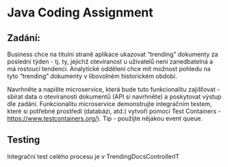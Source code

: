 # Java Coding Assignment

## Zadání:

Business chce na titulní straně aplikace ukazovat “trending” dokumenty za poslední týden - tj. ty, jejichž otevíranost u uživatelů není zanedbatelná a má rostoucí tendenci. Analytické oddělení chce mít možnost pohledu na tyto “trending” dokumenty v libovolném historickém období. 

Navrhněte a napište microservice, která bude tuto funkcionalitu zajišťovat - sbírat data o otevíranosti dokumentů (API si navrhněte) a poskytovat výstup dle zadání. Funkcionalitu microservice demonstrujte integračním testem, které si potřebné prostředí (databázi, atd.) vytvoří pomocí Test Containers - https://www.testcontainers.org/).  Tip - použijte nějakou event queue.

## Testing

Integrační test celého procesu je v TrendingDocsControllerIT
